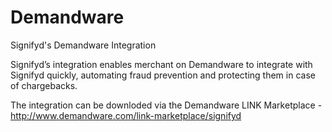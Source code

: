 # Demandware

Signifyd's Demandware Integration

Signifyd’s integration enables merchant on Demandware to integrate with Signifyd quickly, automating fraud prevention and protecting them in case of chargebacks.

The integration can be downloded via the Demandware LINK Marketplace - http://www.demandware.com/link-marketplace/signifyd
